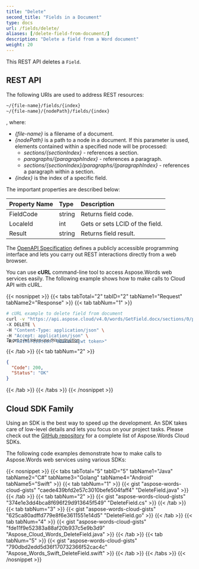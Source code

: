 ```yaml
---
title: "Delete"
second_title: "Fields in a Document"
type: docs
url: /fields/delete/
aliases: [/delete-field-from-document/]
description: "Delete a field from a Word document"
weight: 20
---
```


This REST API deletes a `Field`.

## REST API

The following URIs are used to address REST resources:

```HTML
~/{file-name}/fields/{index}
~/{file-name}/{nodePath}/fields/{index}
```
, where:

- *{file-name}* is a filename of a document.
- *{nodePath}* is a path to a node in a document. If this parameter is used, elements contained within a specified node will be processed:
  - *sections/{sectionIndex}* - references a section.
  - *paragraphs/{paragraphIndex}* - references a paragraph.
  - *sections/{sectionIndex}/paragraphs/{paragraphIndex}* - references a paragraph within a section.
- *{index}* is the index of a specific field.

The important properties are described below:

|Property Name|Type|Description|
| :- | :- | :- |
|FieldCode|string|Returns field code.|
|LocaleId|int|Gets or sets LCID of the field.|
|Result|string|Returns field result.|

The [OpenAPI Specification](https://apireference.aspose.cloud/words/#/Fields/DeleteField) defines a publicly accessible programming interface and lets you carry out REST interactions directly from a web browser.

You can use **cURL** command-line tool to access Aspose.Words web services easily. The following example shows how to make calls to Cloud API with cURL.

{{< nosnippet >}}
{{< tabs tabTotal="2" tabID="2" tabName1="Request" tabName2="Response" >}}
{{< tab tabNum="1" >}}

```bash
# cURL example to delete field from document
curl -v "https://api.aspose.cloud/v4.0/words/GetField.docx/sections/0/paragraphs/0/fields/0" \
-X DELETE \
-H "Content-Type: application/json" \
-H "Accept: application/json" \
-H "Authorization: Bearer <jwt token>"
```
<p style="margin-top:-32px;font-size:80%;font-style:italic">To get a jwt token use this <a href="/words/getting-started/available-sdks/#curl">instruction</a></p>

{{< /tab >}}
{{< tab tabNum="2" >}}

```json
{
  "Code": 200,
  "Status": "OK"
}
```

{{< /tab >}}
{{< /tabs >}}
{{< /nosnippet >}}

## Cloud SDK Family

Using an SDK is the best way to speed up the development. An SDK takes care of low-level details and lets you focus on your project tasks. Please check out the [GitHub repository](https://github.com/aspose-words-cloud) for a complete list of Aspose.Words Cloud SDKs.

The following code examples demonstrate how to make calls to Aspose.Words web services using various SDKs:

{{< nosnippet >}}
{{< tabs tabTotal="5" tabID="5" tabName1="Java" tabName2="C#" tabName3="Golang" tabName4="Android" tabName5="Swift" >}}
{{< tab tabNum="1" >}}
{{< gist "aspose-words-cloud-gists" "caede439bfd2e57c3010befe504faff4" "DeleteField.java" >}}
{{< /tab >}}
{{< tab tabNum="2" >}}
{{< gist "aspose-words-cloud-gists" "374e1e3dd4bca8f696f29d913645f549" "DeleteField.cs" >}}
{{< /tab >}}
{{< tab tabNum="3" >}}
{{< gist "aspose-words-cloud-gists" "625ca80adffd779e8f6e3611551e14d5" "DeleteField.go" >}}
{{< /tab >}}
{{< tab tabNum="4" >}}
{{< gist "aspose-words-cloud-gists" "fde11f9e52383a88af20b937c5e9b3d9" "Aspose_Cloud_Words_DeleteField.java" >}}
{{< /tab >}}
{{< tab tabNum="5" >}}
{{< gist "aspose-words-cloud-gists" "790dbd2edd5d36f170732366f52cac4c" "Aspose_Words_Swift_DeleteField.swift" >}}
{{< /tab >}}
{{< /tabs >}}
{{< /nosnippet >}}
